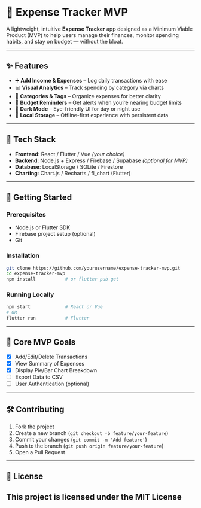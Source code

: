 # 💸 Expense Tracker MVP

A lightweight, intuitive **Expense Tracker** app designed as a Minimum Viable Product (MVP) to help users manage their finances, monitor spending habits, and stay on budget — without the bloat.

---

## ✨ Features

* ➕ **Add Income & Expenses** – Log daily transactions with ease
* 📊 **Visual Analytics** – Track spending by category via charts
* 📁 **Categories & Tags** – Organize expenses for better clarity
* 🔔 **Budget Reminders** – Get alerts when you’re nearing budget limits
* 🌙 **Dark Mode** – Eye-friendly UI for day or night use
* 💾 **Local Storage** – Offline-first experience with persistent data

---

## 🔧 Tech Stack

* **Frontend**: React / Flutter / Vue *(your choice)*
* **Backend**: Node.js + Express / Firebase / Supabase *(optional for MVP)*
* **Database**: LocalStorage / SQLite / Firestore
* **Charting**: Chart.js / Recharts / fl\_chart (Flutter)

---

## 🚀 Getting Started

### Prerequisites

* Node.js or Flutter SDK
* Firebase project setup (optional)
* Git

### Installation

```bash
git clone https://github.com/yourusername/expense-tracker-mvp.git
cd expense-tracker-mvp
npm install           # or flutter pub get
```

### Running Locally

```bash
npm start             # React or Vue
# OR
flutter run           # Flutter
```

---

## 🧭 Core MVP Goals

* [x] Add/Edit/Delete Transactions
* [x] View Summary of Expenses
* [x] Display Pie/Bar Chart Breakdown
* [ ] Export Data to CSV
* [ ] User Authentication (optional)

---

## 🛠️ Contributing

1. Fork the project
2. Create a new branch (`git checkout -b feature/your-feature`)
3. Commit your changes (`git commit -m 'Add feature'`)
4. Push to the branch (`git push origin feature/your-feature`)
5. Open a Pull Request

---

## 📄 License

This project is licensed under the MIT License 
---
